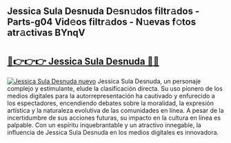 ## Jessica Sula Desnuda D𝚎sn𝚞dos filtr𝚊dos - Parts-g04 Vid𝚎os filtr𝚊dos - N𝚞evas f𝚘tos atr𝚊ctivas BYnqV

# <h2><a href="http://mb8b1sg.tromn.icu/?c=Jessica+Sula+Desnuda">🔗👉👉👉 Jessica Sula Desnuda 🔗🔗</a></h2>

[![Jessica Sula Desnuda nuevo](https://i.imgur.com/pEAQMta.gif)](http://mb8b1sg.tromn.icu/?c=Jessica+Sula+Desnuda)
Jessica Sula Desnuda, un personaje complejo y estimulante, elude la clasificación directa. Su uso pionero de los medios digitales para la autorrepresentación ha cautivado y enfurecido a los espectadores, encendiendo debates sobre la moralidad, la expresión artística y la naturaleza evolutiva de las comunidades en línea. A pesar de la incertidumbre de sus acciones futuras, su impacto en la cultura en línea es palpable. Con un espíritu inquebrantable y un atractivo innegable, la influencia de Jessica Sula Desnuda en los medios digitales es innovadora.
